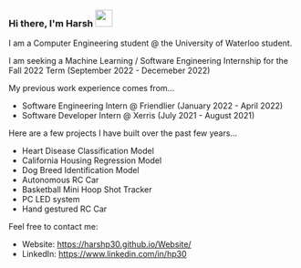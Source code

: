 ### Hi there, I'm Harsh <img src="https://raw.githubusercontent.com/MartinHeinz/MartinHeinz/master/wave.gif" width="30px">

I am a Computer Engineering student @ the University of Waterloo student. 

I am seeking a Machine Learning / Software Engineering Internship for the Fall 2022 Term (September 2022 - Decemeber 2022)

My previous work experience comes from...

- Software Engineering Intern @ Friendlier (January 2022 - April 2022)
- Software Developer Intern @ Xerris (July 2021 - August 2021)

Here are a few projects I have built over the past few years... 

- Heart Disease Classification Model
- California Housing Regression Model
- Dog Breed Identification Model
- Autonomous RC Car
- Basketball Mini Hoop Shot Tracker
- PC LED system  
- Hand gestured RC Car 

Feel free to contact me: 

- Website: https://harshp30.github.io/Website/
- LinkedIn: https://www.linkedin.com/in/hp30
